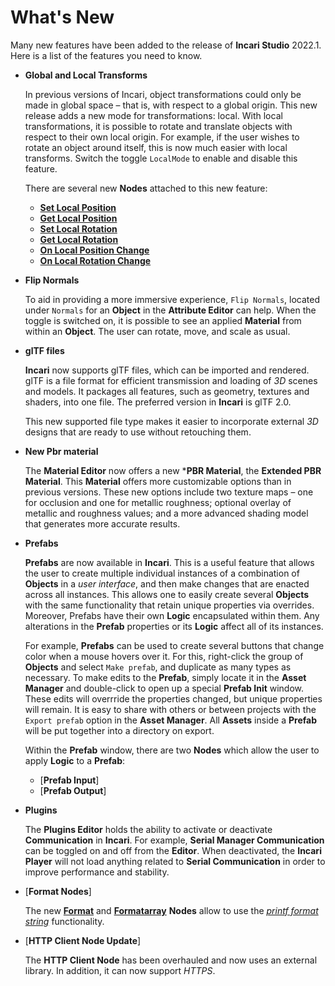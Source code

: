 # What's New

Many new features have been added to the release of **Incari Studio** 2022.1. Here is a list of the features you need to know.

* **Global and Local Transforms** 

    In previous versions of Incari, object transformations could only be made in global space – that is, with respect to a global origin. This new release adds a new mode for transformations: local. With local transformations, it is possible to rotate and translate objects with respect to their own local origin. For example, if the user wishes to rotate an object around itself, this is now much easier with local transforms. Switch the toggle `LocalMode` to enable and disable this feature. 
    
    There are several new **Nodes** attached to this new feature:

    * [**Set Local Position**](../toolbox/incari/object/set-local-position.md)
    * [**Get Local Position**](../toolbox/incari/object/get-local-position.md)
    * [**Set Local Rotation**](../toolbox/incari/object/set-local-rotation.md)
    * [**Get Local Rotation**](../toolbox/incari/object/get-local-rotation.md)
    * [**On Local Position Change**](../toolbox/events/object/on-local-position-change.md)
    * [**On Local Rotation Change**](../toolbox/events/object/on-local-rotation-change.md)
  


* **Flip Normals** 

    To aid in providing a more immersive experience, `Flip Normals`, located under `Normals` for an **Object** in the **Attribute Editor** can help. When the toggle is switched on, it is possible to see an applied **Material** from within an **Object**. The user can rotate, move, and scale as usual. 


* **glTF files**

     **Incari** now supports glTF files, which can be imported and rendered. glTF is a file format for efficient transmission and loading of _3D_ scenes and models. It packages all features, such as geometry, textures and shaders, into one file. The preferred version in **Incari** is glTF 2.0.

     This new supported file type makes it easier to incorporate external _3D_ designs that are ready to use without retouching them.


* **New Pbr material**
  
     The **Material Editor** now offers a new ***PBR Material**, the **Extended PBR Material**. This **Material** offers more   customizable options than in previous versions. These new options include two texture maps – one for occlusion and one for metallic roughness; optional overlay of metallic and roughness values; and a more advanced shading model that generates more accurate results.


* **Prefabs**


    **Prefabs** are now available in **Incari**. This is a useful feature that allows the user to create multiple individual instances of a combination of **Objects** in a *user interface*, and then make changes that are enacted across all instances. This allows one to easily create several **Objects** with the same functionality that retain unique properties via overrides. Moreover, Prefabs have their own **Logic** encapsulated within them. Any alterations in the **Prefab** properties or its **Logic** affect all of its instances.
    
    For example, **Prefabs** can be used to create several buttons that change color when a mouse hovers over it. For this, right-click the group of **Objects** and select `Make prefab`, and duplicate as many types as necessary. To make edits to the **Prefab**, simply locate it in the **Asset Manager** and double-click to open up a special **Prefab Init** window. These edits will overrride the properties changed, but unique properties will remain. It is easy to share with others or between projects with the `Export prefab` option in the **Asset Manager**. All **Assets** inside a **Prefab** will be put together into a directory on export. 

    Within the **Prefab** window, there are two **Nodes** which allow the user to apply **Logic** to a **Prefab**:

  * [**Prefab Input**]
  * [**Prefab Output**]



* **Plugins** 
  
    The **Plugins Editor** holds the ability to activate or deactivate **Communication** in **Incari**. For example, **Serial Manager Communication** can be toggled on and off from the **Editor**. When deactivated, the **Incari Player** will not load anything related to **Serial Communication** in order to improve performance and stability.  


* [**Format Nodes**] 

    The new [**Format**](../toolbox/string/format.md) and [**Formatarray**](../toolbox/string/formatarray.md) **Nodes** allow to use the [*printf format string*](https://en.wikipedia.org/wiki/Printf_format_string) functionality.

* [**HTTP Client Node Update**]

    The **HTTP Client Node** has been overhauled and now uses an external library. In addition, it can now support *HTTPS*.

